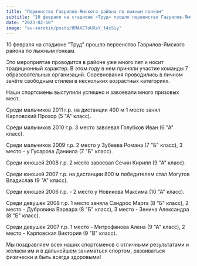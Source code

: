 ```yaml
---
title: "Первенство Гаврилов-Ямского района по лыжным гонкам"  
subtitle: "10 февраля на стадионе «Труд» прошло первенство Гаврилов-Ямского района по лыжным гонкам. Наши спортсмены выступили успешно и завоевали много призовых мест."  
date: "2023-02-10" 
image: "av-sorokin/posts/8MAXEToUXsY_f4s5iy"
---
```


10 февраля на стадионе "Труд" прошло первенство Гаврилов-Ямского района по лыжным гонкам.

Это мероприятие проводится в районе уже много лет и носит традиционный характер. В этом году в нем приняли участие команды 7 образовательных организаций. Соревнования проводились в личном зачёте свободным стилем в нескольких возрастных категориях.

Наши спортсмены выступили успешно и завоевали много призовых мест.

Среди мальчиков 2011 г.р. на дистанции 400 м 1 место занял Карповский Прохор (5 "А" класс).

Среди мальчиков 2010 г.р. 3 место завоевал Голубков Иван (6 "А" класс).

Среди мальчиков 2009 г.р. 2 место у Зубеева Романа (7 "Б" класс), 3 место - у Гусарова Даниила (7 "Б" класс).

Среди юношей 2008 г.р. 2 место завоевал Сечин Кирилл (9 "А" класс).

Среди юношей 2007 г.р. на дистанции 800 м победителем стал Могутов Владислав (9 "А" класс).

Среди юношей 2006 г.р. - 2 место у Новикова Максима (10 "А" класс).

Среди девушек 2008 г.р. 1 место заняла Сандрос Марта (8 "Б" класс), 2 место - Дубровина Варвара (8 "Б" класс), 3 место - Зенина Александра (8 "Б" класс).

Среди девушек 2007 г.р. 1 место - Митрофанова Алена (9 "А" класс), 2 место - Карповская Виктория (9 "В" класс).

Мы поздравляем всех наших спортсменов с отличными результатами и желаем им и в дальнейшем заниматься спортом, развиваться физически и быть всегда здоровыми!
